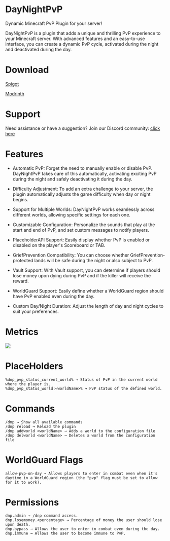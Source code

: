 # DayNightPvP

Dynamic Minecraft PvP Plugin for your server!

DayNightPvP is a plugin that adds a unique and thrilling PvP experience to your Minecraft server. With advanced features
and an easy-to-use interface, you can create a dynamic PvP cycle, activated during the night and deactivated during the
day.

# Download

[Spigot](https://www.spigotmc.org/resources/daynightpvp-dynamic-pvp-for-day-night.102250/)

[Modrinth](https://modrinth.com/plugin/daynightpvp)

# Support

Need assistance or have a suggestion? Join our Discord community: [click here](https://discord.needkg.com)

# Features

- Automatic PvP:  Forget the need to manually enable or disable PvP. DayNightPvP takes care of this automatically,
  activating exciting PvP during the night and safely deactivating it during the day.

- Difficulty Adjustment: To add an extra challenge to your server, the plugin automatically adjusts the game difficulty
  when day or night begins.

- Support for Multiple Worlds: DayNightPvP works seamlessly across different worlds, allowing specific settings for each
  one.

- Customizable Configuration: Personalize the sounds that play at the start and end of PvP, and set custom messages to
  notify players.

- PlaceholderAPI Support: Easily display whether PvP is enabled or disabled on the player's Scoreboard or TAB.

- GriefPrevention Compatibility: You can choose whether GriefPrevention-protected lands will be safe during the night or
  also subject to PvP.

- Vault Support: With Vault support, you can determine if players should lose money upon dying during PvP and if the
  killer will receive the reward.

- WorldGuard Support: Easily define whether a WorldGuard region should have PvP enabled even during the day.

- Custom Day/Night Duration: Adjust the length of day and night cycles to suit your preferences.

# Metrics

[<img src="https://bstats.org/signatures/bukkit/daynightpvp.svg">](https://bstats.org/plugin/bukkit/DayNightPvP/19067/)

# PlaceHolders

    %dnp_pvp_status_current_world% → Status of PvP in the current world where the player is.
    %dnp_pvp_status_world:<worldName>% → PvP status of the defined world.

# Commands

    /dnp → Show all available commands
    /dnp reload → Reload the plugin
    /dnp addworld <worldName> → Adds a world to the configuration file
    /dnp delworld <worldName> → Deletes a world from the configuration file

# WorldGuard Flags

	allow-pvp-on-day → Allows players to enter in combat even when it's daytime in a WorldGuard region (the "pvp" flag must be set to allow for it to work).

# Permissions

    dnp.admin → /dnp command access.
    dnp.losemoney.<percentage> → Percentage of money the user should lose upon death.
	dnp.bypass → Allows the user to enter in combat even during the day.
    dnp.immune → Allows the user to become immune to PvP.
